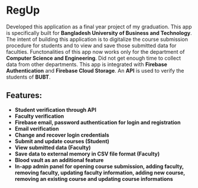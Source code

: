 # RegUp
Developed this application as a final year project of my graduation. This app is specifically built for **Bangladesh University of Business and Technology**. The intent of building this application is to digitalize the course submission procedure for students and to view and save those submitted data for faculties. Functonalities of this app now works only for the department of **Computer Science and Engineering**. Did not get enough time to collect data from other departments. This app is integrated with **Firebase Authentication** and **Firebase Cloud Storage**. An **API** is used to verify the students of **BUBT**.


## Features:
* **Student verification through API**
* **Faculty verification**
* **Firebase email, password authentication for login and registration**
* **Email verification**
* **Change and recover login credentials**
* **Submit and update courses (Student)**
* **View submitted data (Faculty)**
* **Save data to external memory in CSV file format (Faculty)**
* **Blood vault as an additional feature**
* **In-app admin panel for opening course submission, adding faculty, removing faculty, updating faculty information, adding new course, removing an existing course and updating course informations**
